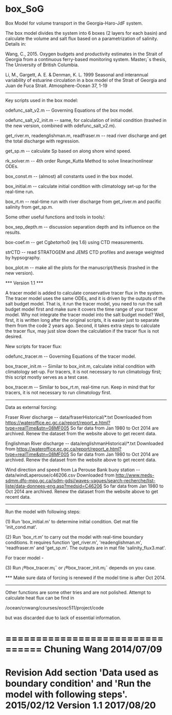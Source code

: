 # box_SoG

Box Model for volume transport in the Georgia-Haro-JdF system.

The box model divides the system into 6 boxes (2 layers for each basin) and calculate the volume and salt flux based on a parametrization of salinity. Details in:

Wang, C., 2015. Oxygen budgets and productivity estimates in the Strait of Georgia from a continuous ferry-based monitoring system. Master¡¯s thesis, The University of British Columbia.

Li, M., Gargett, A. E. & Denman, K. L. 1999 Seasonal and interannual variability of estuarine circulation in a box model of the Strait of Georgia and Juan de Fuca Strait. Atmosphere-Ocean 37, 1-19

--------------------------------

Key scripts used in the box model:

odefunc_salt_v2.m -- Governing Equations of the box model.

odefunc_salt_v2_init.m -- same, for calculation of initial condition (trashed in the new version, combined with odefunc_salt_v2.m).

get_river.m, readenglishman.m, readfraser.m -- read river discharge and get the total discharge with regression.

get_sp.m -- calculate Sp based on along shore wind speed.

rk_solver.m -- 4th order Runge_Kutta Method to solve linear/nonlinear ODEs.

box_const.m -- (almost) all constants used in the box model.

box_initial.m -- calculate initial condition with climatology set-up for the real-time run.

box_rt.m -- real-time run with river discharge from get_river.m and pacific salinity from get_sp.m.


Some other useful functions and tools in tools/:

box_sep_depth.m -- discussion separation depth and its influence on the results.

box-coef.m -- get Cg*beta*rho0 (eq 1.6) using CTD measurements.

strCTD -- read STRATOGEM and JEMS CTD profiles and average weighted by hypsography.

box_plot.m -- make all the plots for the manuscript/thesis (trashed in the new version).

*** Version 1.1 ***

A tracer model is added to calculate conservative tracer flux in the system. The tracer model uses the same ODEs, and it is driven by the outputs of the salt budget model. That is, it run the tracer model, you need to run the salt budget model first and make sure it covers the time range of your tracer model. Why not integrate the tracer model into the salt budget model? Well, first, it is written long after the original scripts, it is easier just to separate them from the code 2 years ago. Second, it takes extra steps to calculate the tracer flux, may just slow down the calculation if the tracer flux is not desired.

New scripts for tracer flux:

odefunc_tracer.m -- Governing Equations of the tracer model.

box_tracer_init.m -- Similar to box_init.m, calculate initial condition with climatology set-up. For tracers, it is not necessary to run climatology first; this script mostly serves as a test case.

box_tracer.m -- Similar to box_rt.m, real-time run. Keep in mind that for tracers, it is not necessary to run climatology first. 

--------------------------------

Data as external forcing:

Fraser River discharge -- data/fraserHistorical/*.txt
Downloaded from https://wateroffice.ec.gc.ca/report/report_e.html?type=realTime&stn=08MF005
So far data from Jan 1980 to Oct 2014 are archived.
Renew the dataset from the website above to get recent data.

Englishman River discharge -- data/englishmanHistorical/*.txt
Downloaded from https://wateroffice.ec.gc.ca/report/report_e.html?type=realTime&stn=08MF005
So far data from Jan 1980 to Oct 2014 are archived.
Renew the dataset from the website above to get recent data.

Wind direction and speed from La Perouse Bank buoy station -- data/windLaperouse/c46206.csv
Downloaded from http://www.meds-sdmm.dfo-mpo.gc.ca/isdm-gdsi/waves-vagues/search-recherche/list-liste/data-donnees-eng.asp?medsid=C46206
So far data from Jan 1980 to Oct 2014 are archived.
Renew the dataset from the website above to get recent data.

--------------------------------

Run the model with following steps:

(1) Run 'box_initial.m' to determine initial condition. Get mat file 'init_cond.mat'.

(2) Run 'box_rt.m' to carry out the model with real-time boundary conditions. It requires function 'get_river.m', 'readenglishman.m', 'readfraser.m' and 'get_sp.m'. The outputs are in mat file 'salinity_flux3.mat'.

For tracer model - 

(3) Run ¡®box_tracer.m¡¯ or ¡®box_tracer_init.m¡¯ depends on you case.

*** Make sure data of forcing is renewed if the model time is after Oct 2014.

--------------------------------

Other functions are some other tries and are not polished. Attempt to calculate heat flux can be find in

/ocean/cnwang/courses/eosc511/project/code

but was discarded due to lack of essential information.

================================
Chuning Wang
2014/07/09
================================
Revision
Add section 'Data used as boundary condition' and 'Run the model with following steps'.
2015/02/12
Version 1.1
2017/08/20
================================


